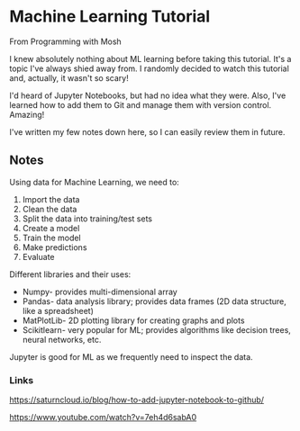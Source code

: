# Machine Learning Tutorial
From Programming with Mosh

I knew absolutely nothing about ML learning before taking this tutorial. It's a topic I've always shied away from. I randomly decided to watch this tutorial and, actually, it wasn't so scary!

I'd heard of Jupyter Notebooks, but had no idea what they were. Also, I've learned how to add them to Git and manage them with version control. Amazing!

I've written my few notes down here, so I can easily review them in future. 

## Notes
Using data for Machine Learning, we need to:
1. Import the data
2. Clean the data
3. Split the data into training/test sets
4. Create a model
5. Train the model
6. Make predictions
7. Evaluate

Different libraries and their uses:
* Numpy- provides multi-dimensional array
* Pandas- data analysis library; provides data frames (2D data structure, like a spreadsheet)
* MatPlotLib- 2D plotting library for creating graphs and plots
* Scikitlearn- very popular for ML; provides algorithms like decision trees, neural networks, etc.

Jupyter is good for ML as we frequently need to inspect the data. 

### Links
https://saturncloud.io/blog/how-to-add-jupyter-notebook-to-github/

https://www.youtube.com/watch?v=7eh4d6sabA0
